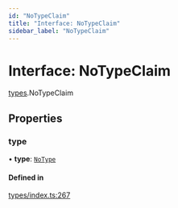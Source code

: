 ```yaml
---
id: "NoTypeClaim"
title: "Interface: NoTypeClaim"
sidebar_label: "NoTypeClaim"
---
```


# Interface: NoTypeClaim

[types](../../../modules/Types/Types.md).NoTypeClaim

## Properties

### type

• **type**: [`NoType`](../../../enums/Types/ClaimType/ClaimType.md#notype)

#### Defined in

[types/index.ts:267](https://github.com/PolymeshAssociation/polymesh-sdk/blob/15be87e8/src/types/index.ts#L267)
